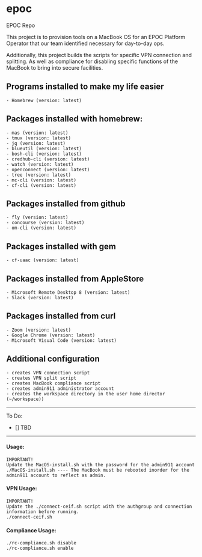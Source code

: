 # epoc
EPOC Repo

This project is to provision tools on a MacBook OS for an EPOC Platform Operator that our team identified necessary for day-to-day ops.

Additionally, this project builds the scripts for specific VPN connection and splitting. As well as compliance for disabling specific functions of the MacBook to bring into secure facilities.

## Programs installed to make my life easier
    - Homebrew (version: latest)

## Packages installed with homebrew:  
    - mas (version: latest)  
    - tmux (version: latest)  
    - jq (version: latest)  
    - blueutil (version: latest) 
    - bosh-cli (version: latest)
    - credhub-cli (version: latest)
    - watch (version: latest)
    - openconnect (version: latest)
    - tree (version: latest) 
    - mc-cli (version: latest)
    - cf-cli (version: latest) 

## Packages installed from github
    - fly (version: latest)
    - concourse (version: latest)
    - om-cli (version: latest)
        
## Packages installed with gem
    - cf-uaac (version: latest)

## Packages installed from AppleStore
    - Microsoft Remote Desktop 8 (version: latest)
    - Slack (version: latest)

## Packages installed from curl
    - Zoom (version: latest)
    - Google Chrome (version: latest)
    - Microsoft Visual Code (version: latest)

## Additional configuration
    - creates VPN connection script
    - creates VPN split script
    - creates MacBook compliance script
    - creates admin911 administrator account
    - creates the workspace directory in the user home director (~/workspace))
      
- - -

To Do:
- [] TBD

- - -

#### Usage:
```
IMPORTANT! 
Update the MacOS-install.sh with the password for the admin911 account
./MacOS-install.sh ---- The MacBook must be rebooted inorder for the admin911 account to reflect as admin.
```
#### VPN Usage:
```
IMPORTANT! 
Update the ./connect-ceif.sh script with the authgroup and connection information before running.
./connect-ceif.sh
```
#### Compliance Usage:
```
./rc-compliance.sh disable
./rc-compliance.sh enable
```